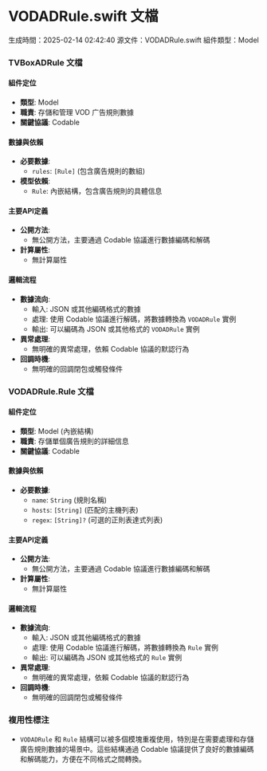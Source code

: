 # VODADRule.swift 文檔
生成時間：2025-02-14 02:42:40
源文件：VODADRule.swift
組件類型：Model

### TVBoxADRule 文檔

#### 組件定位
- **類型**: Model
- **職責**: 存儲和管理 VOD 广告規則數據
- **關鍵協議**: Codable

#### 數據與依賴
- **必要數據**:
  - `rules`: `[Rule]` (包含廣告規則的數組)
- **模型依賴**:
  - `Rule`: 內嵌結構，包含廣告規則的具體信息

#### 主要API定義
- **公開方法**:
  - 無公開方法，主要通過 Codable 協議進行數據編碼和解碼
- **計算屬性**:
  - 無計算屬性

#### 邏輯流程
- **數據流向**:
  - 輸入: JSON 或其他編碼格式的數據
  - 處理: 使用 Codable 協議進行解碼，將數據轉換為 `VODADRule` 實例
  - 輸出: 可以編碼為 JSON 或其他格式的 `VODADRule` 實例
- **異常處理**:
  - 無明確的異常處理，依賴 Codable 協議的默認行為
- **回調時機**:
  - 無明確的回調閉包或觸發條件

### VODADRule.Rule 文檔

#### 組件定位
- **類型**: Model (內嵌結構)
- **職責**: 存儲單個廣告規則的詳細信息
- **關鍵協議**: Codable

#### 數據與依賴
- **必要數據**:
  - `name`: `String` (規則名稱)
  - `hosts`: `[String]` (匹配的主機列表)
  - `regex`: `[String]?` (可選的正則表達式列表)

#### 主要API定義
- **公開方法**:
  - 無公開方法，主要通過 Codable 協議進行數據編碼和解碼
- **計算屬性**:
  - 無計算屬性

#### 邏輯流程
- **數據流向**:
  - 輸入: JSON 或其他編碼格式的數據
  - 處理: 使用 Codable 協議進行解碼，將數據轉換為 `Rule` 實例
  - 輸出: 可以編碼為 JSON 或其他格式的 `Rule` 實例
- **異常處理**:
  - 無明確的異常處理，依賴 Codable 協議的默認行為
- **回調時機**:
  - 無明確的回調閉包或觸發條件

### 複用性標注
- `VODADRule` 和 `Rule` 結構可以被多個模塊重複使用，特別是在需要處理和存儲廣告規則數據的場景中。這些結構通過 Codable 協議提供了良好的數據編碼和解碼能力，方便在不同格式之間轉換。